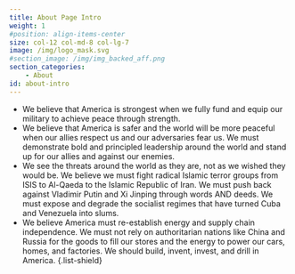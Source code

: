 ```yaml
---
title: About Page Intro
weight: 1
#position: align-items-center
size: col-12 col-md-8 col-lg-7
image: /img/logo_mask.svg
#section_image: /img/img_backed_aff.png
section_categories:
    - About
id: about-intro
---
```


- We believe that America is strongest when we fully fund and equip our military to achieve peace through strength.
- We believe that America is safer and the world will be more peaceful when our allies respect us and our adversaries fear us. We must demonstrate bold and principled leadership around the world and stand up for our allies and against our enemies.
- We see the threats around the world as they are, not as we wished they would be. We believe we must fight radical Islamic terror groups from ISIS to Al-Qaeda to the Islamic Republic of Iran. We must push back against Vladimir Putin and Xi Jinping through words AND deeds. We must expose and degrade the socialist regimes that have turned Cuba and Venezuela into slums.
- We believe America must re-establish energy and supply chain independence. We must not rely on authoritarian nations like China and Russia for the goods to fill our stores and the energy to power our cars, homes, and factories. We should build, invent, invest, and drill in America.
{.list-shield}